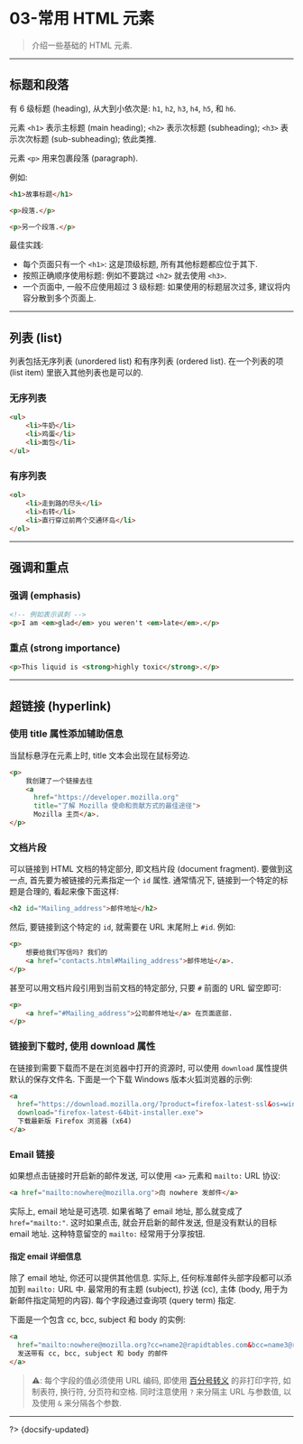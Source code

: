 # 03-常用 HTML 元素

> 介绍一些基础的 HTML 元素.

---

## 标题和段落

有 6 级标题 (heading), 从大到小依次是: `h1`, `h2`, `h3`, `h4`, `h5`, 和 `h6`.

元素 `<h1>` 表示主标题 (main heading); `<h2>` 表示次标题 (subheading); `<h3>` 表示次次标题 (sub-subheading); 依此类推.

元素 `<p>` 用来包裹段落 (paragraph).

例如:

```html
<h1>故事标题</h1>

<p>段落.</p>

<p>另一个段落.</p>
```

最佳实践:
- 每个页面只有一个 `<h1>`: 这是顶级标题, 所有其他标题都应位于其下.
- 按照正确顺序使用标题: 例如不要跳过 `<h2>` 就去使用 `<h3>`.
- 一个页面中, 一般不应使用超过 3 级标题: 如果使用的标题层次过多, 建议将内容分散到多个页面上.

---

## 列表 (list)

列表包括无序列表 (unordered list) 和有序列表 (ordered list). 在一个列表的项 (list item) 里嵌入其他列表也是可以的.

### 无序列表

```html
<ul>
    <li>牛奶</li>
    <li>鸡蛋</li>
    <li>面包</li>
</ul>
```

### 有序列表

```html
<ol>
    <li>走到路的尽头</li>
    <li>右转</li>
    <li>直行穿过前两个交通环岛</li>
</ol>
```

---

## 强调和重点

### 强调 (emphasis)

```html
<!-- 例如表示讽刺 -->
<p>I am <em>glad</em> you weren't <em>late</em>.</p>
```

### 重点 (strong importance)

```html
<p>This liquid is <strong>highly toxic</strong>.</p>
```

---

## 超链接 (hyperlink)

### 使用 title 属性添加辅助信息

当鼠标悬浮在元素上时, title 文本会出现在鼠标旁边.

```html
<p>
    我创建了一个链接去往
    <a
      href="https://developer.mozilla.org"
      title="了解 Mozilla 使命和贡献方式的最佳途径">
      Mozilla 主页</a>.
</p>
```

### 文档片段

可以链接到 HTML 文档的特定部分, 即文档片段 (document fragment). 要做到这一点, 首先要为被链接的元素指定一个 `id` 属性. 通常情况下, 链接到一个特定的标题是合理的, 看起来像下面这样:

```html
<h2 id="Mailing_address">邮件地址</h2>
```

然后, 要链接到这个特定的 `id`, 就需要在 URL 末尾附上 `#id`. 例如:

```html
<p>
    想要给我们写信吗? 我们的
    <a href="contacts.html#Mailing_address">邮件地址</a>.
</p>
```

甚至可以用文档片段引用到当前文档的特定部分, 只要 `#` 前面的 URL 留空即可:

```html
<p>
    <a href="#Mailing_address">公司邮件地址</a> 在页面底部.
</p>
```

### 链接到下载时, 使用 download 属性

在链接到需要下载而不是在浏览器中打开的资源时, 可以使用 `download` 属性提供默认的保存文件名. 下面是一个下载 Windows 版本火狐浏览器的示例:

```html
<a
  href="https://download.mozilla.org/?product=firefox-latest-ssl&os=win64&lang=en-US"
  download="firefox-latest-64bit-installer.exe">
  下载最新版 Firefox 浏览器 (x64)
</a>
```

### Email 链接

如果想点击链接时开启新的邮件发送, 可以使用 `<a>` 元素和 `mailto:` URL 协议:

```html
<a href="mailto:nowhere@mozilla.org">向 nowhere 发邮件</a>
```

实际上, email 地址是可选项. 如果省略了 email 地址, 那么就变成了 `href="mailto:"`. 这时如果点击, 就会开启新的邮件发送, 但是没有默认的目标 email 地址. 这种特意留空的 `mailto:` 经常用于分享按钮.

#### 指定 email 详细信息

除了 email 地址, 你还可以提供其他信息. 实际上, 任何标准邮件头部字段都可以添加到 `mailto:` URL 中. 最常用的有主题 (subject), 抄送 (cc), 主体 (body, 用于为新邮件指定简短的内容). 每个字段通过查询项 (query term) 指定.

下面是一个包含  cc, bcc, subject 和 body 的实例:

```html
<a
  href="mailto:nowhere@mozilla.org?cc=name2@rapidtables.com&bcc=name3@rapidtables.com&subject=The%20subject%20of%20the%20email&body=The%20body%20of%20the%20email">
  发送带有 cc, bcc, subject 和 body 的邮件
</a>
```

> ⚠️: 每个字段的值必须使用 URL 编码, 即使用 [百分号转义](https://zh.wikipedia.org/wiki/百分号编码) 的非打印字符, 如制表符, 换行符, 分页符和空格. 同时注意使用 `?` 来分隔主 URL 与参数值, 以及使用 `&` 来分隔各个参数.

---

?> {docsify-updated}